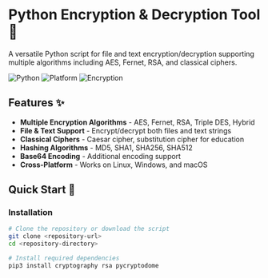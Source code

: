 # Python Encryption & Decryption Tool 🔐

A versatile Python script for file and text encryption/decryption supporting multiple algorithms including AES, Fernet, RSA, and classical ciphers.

![Python](https://img.shields.io/badge/Python-3.6+-blue.svg)
![Platform](https://img.shields.io/badge/Platform-Linux%20%7C%20Windows%20%7C%20macOS-lightgrey.svg)
![Encryption](https://img.shields.io/badge/Encryption-AES%20%7C%20RSA%20%7C%20Fernet-brightgreen.svg)

## Features ✨

- **Multiple Encryption Algorithms** - AES, Fernet, RSA, Triple DES, Hybrid
- **File & Text Support** - Encrypt/decrypt both files and text strings
- **Classical Ciphers** - Caesar cipher, substitution cipher for education
- **Hashing Algorithms** - MD5, SHA1, SHA256, SHA512
- **Base64 Encoding** - Additional encoding support
- **Cross-Platform** - Works on Linux, Windows, and macOS

## Quick Start 🚀

### Installation
```bash
# Clone the repository or download the script
git clone <repository-url>
cd <repository-directory>

# Install required dependencies
pip3 install cryptography rsa pycryptodome
